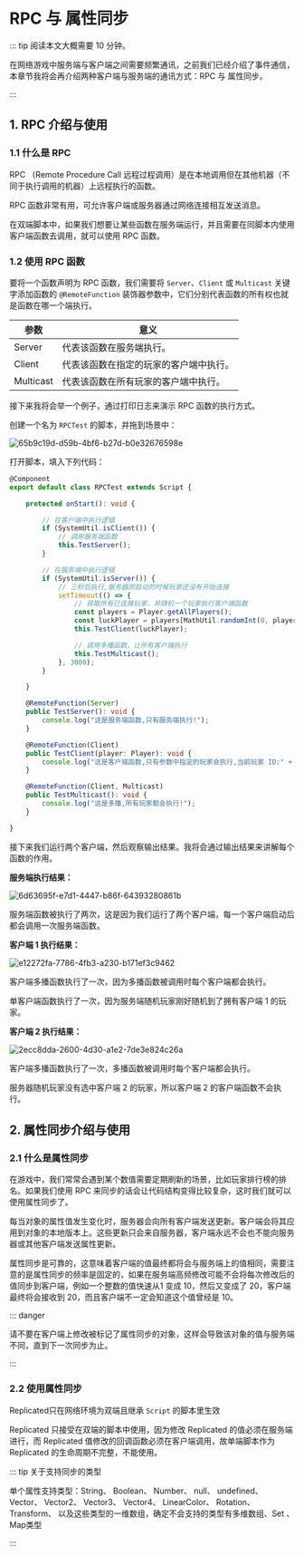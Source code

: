 # RPC 与 属性同步

::: tip 阅读本文大概需要 10 分钟。

在网络游戏中服务端与客户端之间需要频繁通讯，之前我们已经介绍了事件通信，本章节我将会再介绍两种客户端与服务端的通讯方式：RPC 与 属性同步。

:::

## 1. RPC 介绍与使用

### 1.1 什么是 RPC

RPC （Remote Procedure Call 远程过程调用）是在本地调用但在其他机器（不同于执行调用的机器）上远程执行的函数。

RPC 函数非常有用，可允许客户端或服务器通过网络连接相互发送消息。

在双端脚本中，如果我们想要让某些函数在服务端运行，并且需要在同脚本内使用客户端函数去调用，就可以使用 RPC 函数。

### 1.2 使用 RPC 函数

要将一个函数声明为 RPC 函数，我们需要将 `Server`、`Client` 或 `Multicast` 关键字添加函数的  `@RemoteFunction` 装饰器参数中，它们分别代表函数的所有权也就是函数在哪一个端执行。

| 参数      | 意义                                   |
| --------- | -------------------------------------- |
| Server    | 代表该函数在服务端执行。               |
| Client    | 代表该函数在指定的玩家的客户端中执行。 |
| Multicast | 代表该函数在所有玩家的客户端中执行。   |

接下来我将会举一个例子，通过打印日志来演示 RPC 函数的执行方式。

创建一个名为 `RPCTest` 的脚本，并拖到场景中：

![65b9c19d-d59b-4bf6-b27d-b0e32676598e](https://arkimg.ark.online/65b9c19d-d59b-4bf6-b27d-b0e32676598e.webp)

打开脚本，填入下列代码：

```typescript
@Component
export default class RPCTest extends Script {

    protected onStart(): void {

        // 在客户端中执行逻辑
        if (SystemUtil.isClient()) {
            // 调用服务端函数
            this.TestServer();
        }

        // 在服务端中执行逻辑
        if (SystemUtil.isServer()) {
            // 三秒后执行,服务器刚启动的时候玩家还没有开始连接
            setTimeout(() => {
                // 获取所有已连接玩家，并随机一个玩家执行客户端函数
                const players = Player.getAllPlayers();
                const luckPlayer = players[MathUtil.randomInt(0, players.length)];
                this.TestClient(luckPlayer);

                // 调用多播函数，让所有客户端执行
                this.TestMulticast();
            }, 3000);
        }

    }

    @RemoteFunction(Server)
    public TestServer(): void {
        console.log("这是服务端函数,只有服务端执行!");
    }

    @RemoteFunction(Client)
    public TestClient(player: Player): void {
        console.log("这是客户端函数,只有参数中指定的玩家会执行,当前玩家 ID:" + player.userId);
    }

    @RemoteFunction(Client, Multicast)
    public TestMulticast(): void {
        console.log("这是多播,所有玩家都会执行!");
    }

}
```

接下来我们运行两个客户端，然后观察输出结果。我将会通过输出结果来讲解每个函数的作用。

**服务端执行结果：**

![6d63695f-e7d1-4447-b86f-64393280861b](https://arkimg.ark.online/6d63695f-e7d1-4447-b86f-64393280861b-1696674042923-12.webp)

服务端函数被执行了两次，这是因为我们运行了两个客户端，每一个客户端启动后都会调用一次服务端函数。

**客户端 1 执行结果：**

![e12272fa-7786-4fb3-a230-b171ef3c9462](https://arkimg.ark.online/e12272fa-7786-4fb3-a230-b171ef3c9462.webp)

客户端多播函数执行了一次，因为多播函数被调用时每个客户端都会执行。

单客户端函数执行了一次，因为服务端随机玩家刚好随机到了拥有客户端 1 的玩家。

**客户端 2 执行结果：**

![2ecc8dda-2600-4d30-a1e2-7de3e824c26a](https://arkimg.ark.online/2ecc8dda-2600-4d30-a1e2-7de3e824c26a.webp)

客户端多播函数执行了一次，多播函数被调用时每个客户端都会执行。

服务器随机玩家没有选中客户端 2 的玩家，所以客户端 2 的客户端函数不会执行。

## 2. 属性同步介绍与使用

### 2.1  什么是属性同步

在游戏中，我们常常会遇到某个数值需要定期刷新的场景，比如玩家排行榜的排名。如果我们使用 RPC 来同步的话会让代码结构变得比较复杂，这时我们就可以使用属性同步了。

每当对象的属性值发生变化时，服务器会向所有客户端发送更新。客户端会将其应用到对象的本地版本上。这些更新只会来自服务器，客户端永远不会也不能向服务器或其他客户端发送属性更新。

属性同步是可靠的，这意味着客户端的值最终都将会与服务端上的值相同，需要注意的是属性同步的频率是固定的，如果在服务端高频修改可能不会将每次修改后的值同步到客户端，例如一个整数的值快速从1 变成 10，然后又变成了 20，客户端最终将会接收到 20，而且客户端不一定会知道这个值曾经是 10。

::: danger

请不要在客户端上修改被标记了属性同步的对象，这样会导致该对象的值与服务端不同，直到下一次同步为止。

:::

### 2.2 使用属性同步

Replicated只在网络环境为双端且继承 `Script` 的脚本里生效

Replicated 只接受在双端的脚本中使用，因为修改 Replicated 的值必须在服务端进行，而 Replicated 值修改的回调函数必须在客户端调用，故单端脚本作为Replicated 的生命周期不完整，不能使用。

::: tip 关于支持同步的类型

单个属性支持类型：String、 Boolean、 Number、 null、 undefined、 Vector、 Vector2、 Vector3、 Vector4、 LinearColor、 Rotation、 Transform、 以及这些类型的一维数组，确定不会支持的类型有多维数组、Set 、Map类型

:::



